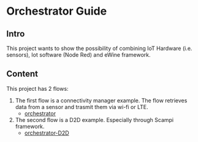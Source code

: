 # Orchestrator Guide
## Intro
This project wants to show the possibility of combining IoT Hardware (i.e. sensors), Iot software (Node Red) and eWine framework.
    
## Content
This project has 2 flows:
1. The first flow is a connectivity manager example. The flow retrieves data from a sensor and trasmit them via wi-fi or LTE.
	- [orchestrator](doc/orchestrator/installation.md)
1. The second flow is a D2D example. Especially through Scampi framework.
	- [orchestrator-D2D](doc/orchestrator-D2D/installation.md)
